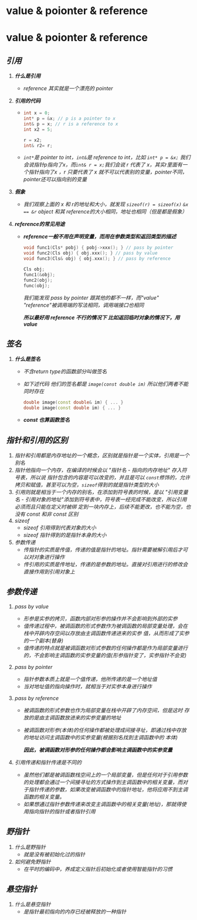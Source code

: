 # value & poionter & reference


# value & poionter & reference

## ***引用***

1. ***什么是引用***    
   
   - *reference 其实就是一个漂亮的 pointer*

2. ***引用的代码***
   
   - ```cpp
     int x = 0;
     int* p = &x; // p is a pointer to x
     int& p = x; // r is a reference to x
     int x2 = 5;
     
     r = x2;
     int& r2= r;
     ```
   
   - *`int*`是 pointer to int，`int&`是 reference to int，比如 `int* p = &x;` 我们会说指针p指向了x，而`int& r = x;`我们会说 r 代表了 x，其实r里面有一个指针指向了x ，r 只要代表了 x 就不可以代表别的变量，pointer不同，pointer还可以指向别的变量*

3. ***假象***
   
   - *我们观察上面的 x 和 r的地址和大小，就发现 `sizeof(r) = sizeof(x)` `&x == &r` object 和其 reference的大小相同，地址也相同（但是都是假象）*

4. ***reference的常见用途***
   
   - ***reference一般不用在声明变量，而用在参数类型和返回类型的描述***
     
     ```cpp
     void func1(Cls* pobj) { pobj->xxx(); } // pass by pointer
     void func2(Cls obj) { obj.xxx(); } // pass by value
     void func3(Cls& obj) { obj.xxx(); } // pass by reference
     ```
     
     ```cpp
     Cls obj;
     func1(&obj);
     func2(obj);
     func(obj);
     ```
     
     *我们能发现 pass by pointer 跟其他的都不一样，而"value" "reference"被调用端的写法相同，调用端接口也相同*
     
     ***所以最好用 reference 不行的情况下 比如返回临时对象的情况下，用value***

## ***签名***

1. ***什么是签名***
   
   - *不含return type的函数部分叫做签名*
   
   - *如下述代码 他们的签名都是 `image(const double im)` 所以他们两者不能同时存在*
     
     ```cpp
     double image(const double& im) { ... }
     double image(const double im) { ... }
     ```
   
   - ***const 也算函数签名***

## ***指针和引用的区别***

1. *指针和引用都是内存地址的一个概念，区别就是指针是一个实体，引用是一个别名*
2. *指针他指向一个内存，在编译的时候会以 "指针名 - 指向的内存地址" 存入符号表，所以说 指针包含的内容是可以改变的，并且是可以 `const`修饰的，允许拷贝和赋值，甚至可以为空，`sizeof`得到的就是指针类型的大小*
3. *引用则就是相当于一个内存的别名，在添加到符号表的时候，是以 "引用变量名 - 引用对象的地址"添加到符号表中，符号表一经完成不能改变，所以引用必须而且只能在定义时被绑 定到一块内存上，后续不能更改，也不能为空，也没有 const 和非 const 区别*
4. *sizeof*
   - *sizeof 引用得到代表对象的大小*
   - *sizeof 指针得到的是指针本身的大小*
5. *参数传递*
   - *传指针的实质是传值，传递的值是指针的地址。指针需要被解引用后才可以对对象进行操作*
   - *传引用的实质是传地址，传递的是参数的地址。直接对引用进行的修改会直接作用到引用对象上*

## ***参数传递***

1. *pass by value*
   
   - *形参是实参的拷⻉，函数内部对形参的操作并不会影响到外部的实参*
   - *值传递过程中，被调函数的形式参数作为被调函数的局部变量处理，会在栈中开辟内存空间以存放由主调函数传递进来的实参 值，从而形成了实参的一个副本(替身)*
   - *值传递的特点就是被调函数对形式参数的任何操作都是作为局部变量进行的，不会影响主调函数的实参变量的值(形参指针变了，实参指针不会变)*

2. *pass by pointer*
   
   - *指针参数本质上就是一个值传递，他所传递的是一个地址值*
   - *当对地址值的指向操作时，就相当于对实参本身进行操作*

3. *pass by reference*
   
   - *被调函数的形式参数也作为局部变量在栈中开辟了内存空间，但是这时 存放的是由主调函数放进来的实参变量的地址*
   
   - *被调函数对形参(本体)的任何操作都被处理成间接寻址，即通过栈中存放的地址访问主调函数中的实参变量(根据别名找到主调函数中的 本体)*
     
     ***因此，被调函数对形参的任何操作都会影响主调函数中的实参变量***

4. *引用传递和指针传递是不同的*
   
   - *虽然他们都是被调函数栈空间上的一个局部变量，但是任何对于引用参数的处理都会通过一个间接寻址的方式操作到主调函数中的相关变量，而对于指针传递的参数，如果改变被调函数中的指针地址，他将应用不到主调函数的相关变量。*
   - *如果想通过指针参数传递来改变主调函数中的相关变量(地址)，那就得使用指向指针的指针或者指针引用*

## ***野指针***

1. *什么是野指针*
   - *就是没有被初始化过的指针*
2. *如何避免野指针*
   - *在平时的编码中，养成定义指针后初始化或者使用智能指针的习惯*

## ***悬空指针***

1. *什么是悬空指针*
   - *是指针最初指向的内存已经被释放的一种指针*

